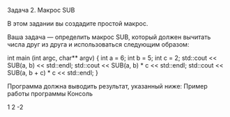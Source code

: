 Задача 2. Макрос SUB

В этом задании вы создадите простой макрос.

Ваша задача — определить макрос SUB, который должен вычитать числа друг из друга и использоваться следующим образом:

int main (int argc, char** argv)
{
	int a = 6;
	int b = 5;
	int c = 2;
	std::cout << SUB(a, b) << std::endl;
	std::cout << SUB(a, b) * c << std::endl;
	std::cout << SUB(a, b + c) * c << std::endl;
}

Программа должна выводить результат, указанный ниже:
Пример работы программы
Консоль

1
2
-2

